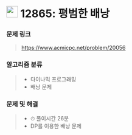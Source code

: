 # <img src="https://d2gd6pc034wcta.cloudfront.net/tier/11.svg" width="30">  12865: 평범한 배낭

### 문제 링크

> https://www.acmicpc.net/problem/20056



### 알고리즘 분류

>- 다이나믹 프로그래밍
>- 배낭 문제



### 문제 및 해결

>- ⏱ 풀이시간 26분
>- DP를 이용한 배낭 문제
